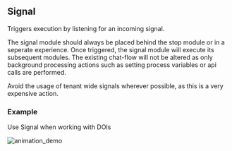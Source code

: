 ## Signal

Triggers execution by listening for an incoming signal.

The signal module should always be placed behind the stop module or in a seperate experience. Once triggered, the signal module will execute its subsequent modules. The existing chat-flow will not be altered as only background processing actions such as setting process variables or api calls are performed.

Avoid the usage of tenant wide signals wherever possible, as this is a very expensive action.

### Example

Use Signal when working with DOIs

![animation_demo](https://raw.githubusercontent.com/loyjoy/welcome/master/help/processes/process/subprocesses/signal_example.png)
